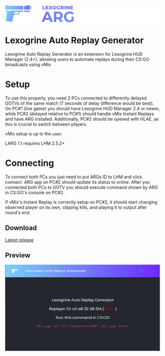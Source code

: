 ![Lexogrine ARG](assets/githubLogo.png?raw=true)
# Lexogrine Auto Replay Generator

Lexogrine Auto Replay Generator is an extension for Lexogrine HUD Manager (2.4+), allowing users to automate replays during their CS:GO broadcasts using vMix


# Setup
To use this properly, you need 2 PCs connected to differently delayed GOTVs of the same match (7 seconds of delay difference would be best). On PC#1 (live game) you should have Lexogrine HUD Manager 2.4 or newer, while PC#2 (delayed relative to PC#1) should handle vMix Instant Replays and have ARG installed. Additionally, PC#2 should be opened with HLAE, as this is crucial to switch between players.

vMix setup is up to the user.

LARG 1.1 requires LHM 2.5.2+

# Connecting

To connect both PCs you just need to put ARGs ID to LHM and click connect. ARG app on PC#2 should update its status to online. After you connected both PCs to GOTV you should execute command shown by ARG in CS:GO's console on PC#2.

If vMix's Instant Replay is correctly setup on PC#2, it should start changing observed player on its own, clipping kills, and playing it to output after round's end.

## Download

[Latest release](https://github.com/lexogrine/auto-replay-generator/releases/latest)
## Preview
![Lexogrine ARG](assets/preview1.jpg?raw=true)
